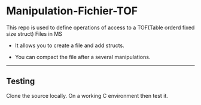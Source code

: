 # Manipulation-Fichier-TOF
This repo is used to define operations of access to a TOF(Table orderd fixed size struct) Files in MS 

- It allows you to create a file and add structs.
   
- You can  compact the file after a several manipulations.
   
---
## Testing

Clone the source locally. On a working C environment
then test it.
